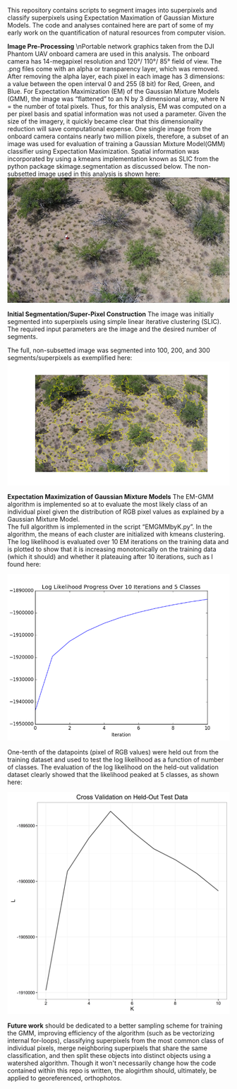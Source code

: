 This repository contains scripts to segment images into superpixels and classify superpixels using Expectation Maximation of Gaussian Mixture Models.  The code and analyses contained here are part of some of my early work on the quantification of natural resources from computer vision.

**Image Pre-Processing**
\nPortable network graphics taken from the DJI Phantom UAV onboard camera are used in this analysis. The onboard camera has 14-megapixel resolution and 120°/ 110°/ 85° field of view. The .png files come with an alpha or transparency layer, which was removed. After removing the alpha layer, each pixel in each image has 3 dimensions: a value between the open interval 0 and 255 (8 bit) for Red, Green, and Blue. For Expectation Maximization (EM) of the Gaussian Mixture Models (GMM), the image was “flattened” to an N by 3 dimensional array, where N = the number of total pixels. Thus, for this analysis, EM was computed on a per pixel basis and spatial information was not used a parameter. Given the size of the imagery, it quickly became clear that this dimensionality reduction will save computational expense.
One single image from the onboard camera contains nearly two million pixels, therefore, a subset of an image was used for evaluation of training a Gaussian Mixture Model(GMM) classifier using Expectation Maximization. Spatial information was incorporated by using a kmeans implementation known as SLIC from the python package skimage.segmentation as discussed below.
The non-subsetted image used in this analysis is shown here:
![mesquitesFloat.png](mesquitesFloat.png "SRER from UAV")

**Initial Segmentation/Super-Pixel Construction**
The image was initially segmented into superpixels using simple linear iterative clustering (SLIC). The required input parameters are the image and the desired number of segments.

The full, non-subsetted image was segmented into 100, 200, and 300 segments/superpixels as exemplified here:
![superpixels_of_--_100_segments.png](outputGraphics/superpixels_of_--_100_segments.png "100 superpixels")

**Expectation Maximization of Gaussian Mixture Models**
The EM-GMM algorithm is implemented so at to evaluate the most likely class of an individual pixel given the distribution of RGB pixel values as explained by a Gaussian Mixture Model.  
The full algorithm is implemented in the script “EMGMMbyK.py”. In the algorithm, the means of each cluster are initialized with kmeans clustering. The log likelihood is evaluated over 10 EM iterations on the training data and is plotted to show that it is increasing monotonically on the training data (which it should) and  whether it plateauing after 10 iterations, such as I found here:

![likelihood_of_training_data_over_iterations.png](outputGraphics/likelihood_of_training_data_over_iterations.png "likelihood_of_training_data_over_iterations.png")

One-tenth of the datapoints (pixel of RGB values) were held out from the training dataset and used to test the log likelihood as a function of number of classes. The evaluation of the log likelihood on the held-out validation dataset clearly showed that the likelihood peaked at 5 classes, as shown here:

![Cross_Validation.png](outputGraphics/Cross_Validation.png "Cross_Validation.png")

**Future work** should be dedicated to a better sampling scheme for training the GMM, improving efficiency of the algorithm (such as be vectorizing internal for-loops), classifying superpixels from the most common class of individual pixels, merge neighboring superpixels that share the same classification, and then split these objects into distinct objects using a watershed algorithm.  Though it won't necessarily change how the code contained within this repo is written, the alogirthm should, ultimately, be applied to georeferenced, orthophotos.

